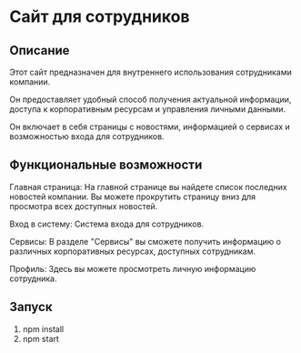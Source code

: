 # Сайт для сотрудников

## Описание

Этот сайт предназначен для внутреннего использования сотрудниками компании.

Он предоставляет удобный способ получения актуальной информации, доступа к корпоративным ресурсам и управления личными данными.

Он включает в себя страницы с новостями, информацией о сервисах и возможностью входа для сотрудников.

## Функциональные возможности

Главная страница: На главной странице вы найдете список последних новостей компании. Вы можете прокрутить страницу вниз для просмотра всех доступных новостей.

Вход в систему: Система входа для сотрудников.

Сервисы: В разделе "Сервисы" вы сможете получить информацию о различных корпоративных ресурсах, доступных сотрудникам.

Профиль: Здесь вы можете просмотреть личную информацию сотрудника.

## Запуск

1) npm install
2) npm start
 